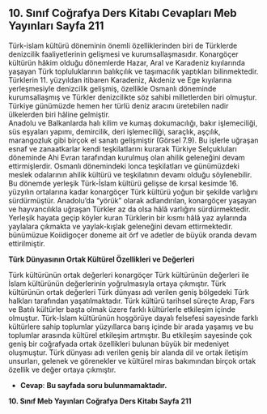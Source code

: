 ## 10. Sınıf Coğrafya Ders Kitabı Cevapları Meb Yayınları Sayfa 211

Türk-islam kültürü döneminin önemli özelliklerinden biri de Türklerde denizcilik faaliyetlerinin gelişmesi ve kurumsallaşmasıdır. Konargöçer kültürün hâkim olduğu dönemlerde Hazar, Aral ve Karadeniz kıyılarında yaşayan Türk topluluklarının balıkçılık ve taşımacılık yaptıkları bilinmektedir. Türklerin 11. yüzyıldan itibaren Karadeniz, Akdeniz ve Ege kıyılarına yerleşmesiyle denizcilik gelişmiş, özellikle Osmanlı döneminde kurumsallaşmış ve Türkler denizcilikte söz sahibi milletlerden biri olmuştur. Türkiye günümüzde hemen her türlü deniz aracını üretebilen nadir ülkelerden biri hâline gelmiştir.  
 Anadolu ve Balkanlarda halı kilim ve kumaş dokumacılığı, bakır işlemeciliği, süs eşyaları yapımı, demircilik, deri işlemeciliği, saraçlık, aşçılık, marangozluk gibi birçok el sanatı gelişmiştir (Görsel 7.9). Bu işlerle uğraşan esnaf ve zanaatkarlar kendi teşkilatlarını kurarak Türkiye Selçukluları döneminde Ahi Evran tarafından kurulmuş olan ahilik geleneğini devam ettirmişlerdir. Osmanlı dönemindeki lonca teşkilatları ve günümüzdeki meslek odalarının ahilik kültürü ve teşkilatının devamı olduğu söylenebilir.  
 Bu dönemde yerleşik Türk-İslam kültürü gelişse de kırsal kesimde 16. yüzyılın ortalarına kadar konargöçer Türk kültürü yoğun bir şekilde varlığını sürdürmüştür. Anadolu’da “yörük” olarak adlandırılan, konargöçer yaşayan ve hayvancılıkla uğraşan Türkler az da olsa hâlâ varlığını sürdürmektedir. Yerleşik hayata geçip köyler kuran Türklerin bir kısmı hâlâ yaz aylarında yaylalara çıkmakta ve yaylak-kışlak geleneğini devam ettirmektedir. bünümüzue Koiidigoçer doneme ait örf ve adetler de büyük oranda devam ettirilmiştir.

**Türk Dünyasının Ortak Kültürel Özellikleri ve Değerleri**

Türk kültürünün ortak değerleri konargöçer Türk kültürünün değerleri ile İslam kültürünün değerlerinin yoğrulmasıyla ortaya çıkmıştır. Türk kültürünün ortak değerleri Türk dünyası adı verilen geniş bölgedeki Türk halkları tarafından yaşatılmaktadır. Türk kültürü tarihsel süreçte Arap, Fars ve Batılı kültürler başta olmak üzere farklı kültürlerle etkileşim içinde olmuştur. Türk-İslam kültürünün hoşgörüye dayalı felsefesi sayesinde farklı kültürlere sahip toplumlar yüzyıllarca barış içinde bir arada yaşamış ve bu toplumlar arasında kültürel etkileşim artmıştır. Bu etkileşim sayesinde çok geniş bir coğrafyada ortak özellikleri bulunan büyük bir medeniyet oluşmuştur. Türk dünyası adı verilen geniş bir alanda dil ve ortak iletişim unsurları, gelenek ve görenekler ve kültürel miras bakımından birçok ortak özellik ve değer ortaya çıkmıştır.

* **Cevap**: **Bu sayfada soru bulunmamaktadır.**

**10. Sınıf Meb Yayınları Coğrafya Ders Kitabı Sayfa 211**